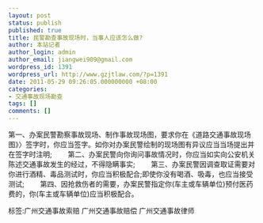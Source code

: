 ```yaml
---
layout: post
status: publish
published: true
title: 民警勘查事故现场时，当事人应该怎么做?
author: 本站记者
author_login: admin
author_email: jiangwei909@gmail.com
wordpress_id: 1391
wordpress_url: http://www.gzjtlaw.com/?p=1391
date: 2011-05-29 09:26:05.000000000 +08:00
categories:
- 交通事故现场勘查
tags: []
comments: []
---
```

第一、办案民警勘察事故现场、制作事故现场图，要求你在《道路交通事故现场图》〉签字时，你应当签字。如你对办案民警绘制的现场图有异议应当当场提出并在签字时注明; 　　第二、办案民警向你询问事故情况时，你应当如实向公安机关陈述交通事故发生的经过，不得隐瞒事实; 　　第三、办案民警因调查取证需要对你进行酒精、毒品测试时，你应当积极配合;即使你没有喝酒、吸毒，也应当接受测试; 　　第四、因抢救伤者的需要，办案民警指定你(车主或车辆单位)预付医药费的，你(车主或车辆单位)应当积极配合。 标签:广州交通事故索赔 广州交通事故赔偿 广州交通事故律师
